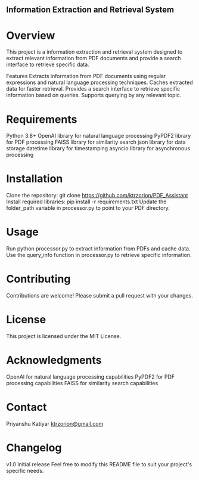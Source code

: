 ## Information Extraction and Retrieval System

# Overview
This project is a information extraction and retrieval system designed to extract relevant information from PDF documents and provide a search interface to retrieve specific data.

Features
Extracts information from PDF documents using regular expressions and natural language processing techniques.
Caches extracted data for faster retrieval.
Provides a search interface to retrieve specific information based on queries.
Supports querying by any relevant topic.

# Requirements
Python 3.8+
OpenAI library for natural language processing
PyPDF2 library for PDF processing
FAISS library for similarity search
json library for data storage
datetime library for timestamping
asyncio library for asynchronous processing

# Installation
Clone the repository: git clone https://github.com/ktrzorion/PDF_Assistant
Install required libraries: pip install -r requirements.txt
Update the folder_path variable in processor.py to point to your PDF directory.

# Usage
Run python processor.py to extract information from PDFs and cache data.
Use the query_info function in processor.py to retrieve specific information.

# Contributing
Contributions are welcome! Please submit a pull request with your changes.

# License
This project is licensed under the MIT License.

# Acknowledgments
OpenAI for natural language processing capabilities
PyPDF2 for PDF processing capabilities
FAISS for similarity search capabilities

# Contact
Priyanshu Katiyar
ktrzorion@gmail.com

# Changelog
v1.0
Initial release
Feel free to modify this README file to suit your project's specific needs.
